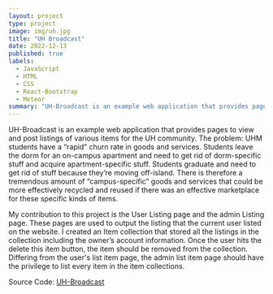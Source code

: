 ```yaml
---
layout: project
type: project
image: img/uh.jpg
title: "UH Broadcast"
date: 2022-12-13
published: true
labels:
  - JavaScript
  - HTML
  - CSS
  - React-Bootstrap
  - Meteor
summary: "UH-Broadcast is an example web application that provides pages to view and post listings of various items for the UH community."
---
```


UH-Broadcast is an example web application that provides pages to view and post listings of various items for the UH community. The problem: UHM students have a “rapid” churn rate in goods and services. Students leave the dorm for an on-campus apartment and need to get rid of dorm-specific stuff and acquire apartment-specific stuff. Students graduate and need to get rid of stuff because they’re moving off-island. There is therefore a tremendous amount of “campus-specific” goods and services that could be more effectively recycled and reused if there was an effective marketplace for these specific kinds of items.

My contribution to this project is the User Listing page and the admin Listing page. These pages are used to output the listing that the current user listed on the website. I created an Item collection that stored all the listings in the collection including the owner’s account information. Once the user hits the delete this item button, the item should be removed from the collection. Differing from the user's list item page, the admin list item page should have the privilege to list every item in the item collections. 



Source Code: <a href="https://github.com/UH-Broadcast/BroadcastHosting"><i class="large github icon "></i>UH-Broadcast</a>
